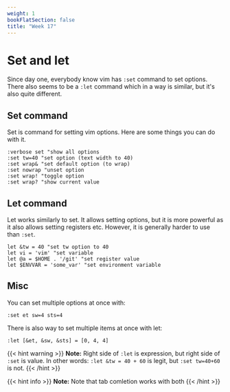 ```yaml
---
weight: 1
bookFlatSection: false
title: "Week 17"
---
```


# Set and let
Since day one, everybody know vim has `:set` command to set options.
There also seems to be a `:let` command which in a way is similar, but it's also quite different.

## Set command
Set is command for setting vim options.
Here are some things you can do with it.

```vim
:verbose set "show all options
:set tw=40 "set option (text width to 40)
:set wrap& "set default option (to wrap)
:set nowrap "unset option
:set wrap! "toggle option
:set wrap? "show current value
```

## Let command
Let works similarly to set.
It allows setting options, but it is more powerful as it also allows setting registers etc.
However, it is generally harder to use than `:set`.

```vim
let &tw = 40 "set tw option to 40
let vi = 'vim' "set variable
let @a = $HOME . '/git' "set register value
let $ENVVAR = 'some_var' "set environment variable
```

## Misc
You can set multiple options at once with:
```vim
:set et sw=4 sts=4 
```
There is also way to set multiple items at once with let:
```vim
:let [&et, &sw, &sts] = [0, 4, 4]
```

{{< hint warning >}}
**Note:** Right side of `:let` is expression, but right side of `:set` is value.
In other words: `:let &tw = 40 + 60` is legit, but `:set tw=40+60` is not.
{{< /hint >}}

{{< hint info >}}
**Note:** Note that tab comletion works with both
{{< /hint >}}
